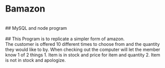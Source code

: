 # Bamazon
</br>
## MySQL and node program 
</br>
</br>
## This Program is to replicate a simpler form of amazon.
</br>
The customer is offered 10 different times to choose from and the quantity they would like to by.
When checking out the computer will let the member know 1 of 2 things
1. Item is in stock and price for item and quantity
2. Item is not in stock and apologize.

